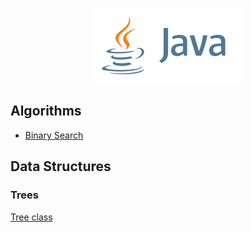<p align="center">
  <img width="240" height="120" src="/images/java_logo.svg">
</p>

## Algorithms

- [Binary Search](/src/algorithms/BinarySearch.java)

## Data Structures

### Trees

[Tree class](/src/tree/Tree.java)
